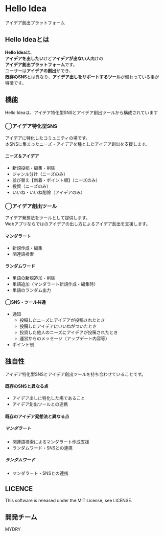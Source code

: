 # Hello Idea
アイデア創出プラットフォーム

## Hello Ideaとは
**Hello Idea**は、  
**アイデアを出したい**けど**アイデアが出ない人**向けの  
**アイデア創出プラットフォーム**です。  
ユーザーは**アイデアの創出**ができ、  
**既存のSNS**とは異なり、**アイデア出しをサポートするツール**が備わっている事が特徴です。  

## 機能
Hello Ideaは、アイデア特化型SNSとアイデア創出ツールから構成されています
### ◯アイデア特化型SNS
アイデアに特化したコミュニティの場です。  
本SNSに集まったニーズ・アイデアを種としたアイデア創出を支援します。
#### ニーズ＆アイデア
- 新規投稿・編集・削除
- ジャンル分け（ニーズのみ）
- 並び替え【新着・ポイント順】（ニーズのみ）
- 投資（ニーズのみ）
- いいね・いいね削除（アイデアのみ）

### ◯アイデア創出ツール
アイデア発想法をツールとして提供します。  
Webアプリならではのアイデアの出し方によるアイデア創出を支援します。
#### マンダラート
- 新規作成・編集
- 関連語検索

#### ランダムワード
- 単語の新規追加・削除
- 単語追加（マンダラート新規作成・編集時）
- 単語のランダム出力

#### ◯SNS・ツール共通
- 通知
  - 投稿したニーズにアイデアが投稿されたとき
  - 投稿したアイデアにいいねがついたとき
  - 投資した他人のニーズにアイデアが投稿されたとき
  - 運営からのメッセージ（アップデート内容等）
- ポイント制

## 独自性
アイデア特化型SNSとアイデア創出ツールを持ち合わせていることです。
#### 既存のSNSと異なる点
- アイデア出しに特化した場であること
- アイデア創出ツールとの連携

#### 既存のアイデア発想法と異なる点
##### マンダラート
- 関連語検索によるマンダラート作成支援
- ランダムワード・SNSとの連携

##### ランダムワード
- マンダラート・SNSとの連携

## LICENCE
This software is released under the MIT License, see LICENSE.

## 開発チーム
MYDRY
